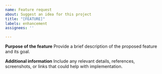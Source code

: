 ```yaml
---
name: Feature request
about: Suggest an idea for this project
title: "[FEATURE]"
labels: enhancement
assignees: ''

---
```


**Purpose of the feature**
Provide a brief description of the proposed feature and its goal.

**Additional information**
Include any relevant details, references, screenshots, or links that could help with implementation.
